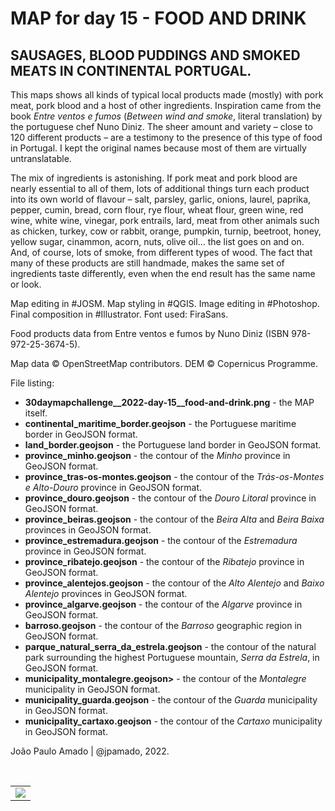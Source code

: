 <h1>MAP for day 15 - FOOD AND DRINK</h1>
<h2>SAUSAGES, BLOOD PUDDINGS AND SMOKED MEATS IN CONTINENTAL PORTUGAL.</h2>
<p>This maps shows all kinds of typical local products made (mostly) with pork meat, pork blood and a host of other ingredients. Inspiration came from the book <i>Entre ventos e fumos</i> (<i>Between wind and smoke</i>, literal translation) by the portuguese chef Nuno Diniz. The sheer amount and variety – close to 120 different products – are a testimony to the presence of this type of food in Portugal. I kept the original names because most of them are virtually untranslatable.</p>
<p>The mix of ingredients is astonishing. 
If pork meat and pork blood are nearly essential to all of them, lots of additional things turn each product into its own world of flavour – salt, parsley, garlic, onions, laurel, paprika, pepper, cumin, bread, corn flour, rye flour, wheat flour, green wine, red wine, white wine, vinegar, pork entrails, lard, meat from other animals such as chicken, turkey, cow or rabbit, orange, pumpkin, turnip, beetroot, honey, yellow sugar, cinammon, acorn, nuts, olive oil... the list goes on and on. And, of course, lots of smoke, from different types of wood. The fact that many of these products are still handmade, makes the same set of ingredients taste differently, even when the end result has the same name or look.</p>
<p>Map editing in #JOSM. Map styling in #QGIS. Image editing in #Photoshop. Final composition in #Illustrator. Font used: FiraSans. </p> 
<p>Food products data from Entre ventos e fumos by Nuno Diniz (ISBN 978-972-25-3674-5). </p>
<p>Map data © OpenStreetMap contributors. DEM © Copernicus Programme.</p>
<p>File listing:</p>
<ul>
  <li><b>30daymapchallenge__2022-day-15__food-and-drink.png</b> - the MAP itself.</li>
  <li><b>continental_maritime_border.geojson</b> - the Portuguese maritime border in GeoJSON format.</li>
  <li><b>land_border.geojson</b> - the Portuguese land border in GeoJSON format.</li>
  <li><b>province_minho.geojson</b> - the contour of the <i>Minho</i> province in GeoJSON format.</li>
  <li><b>province_tras-os-montes.geojson</b> - the contour of the <i>Trás-os-Montes e Alto-Douro</i> province in GeoJSON format.</li>
  <li><b>province_douro.geojson</b> - the contour of the <i>Douro Litoral</i> province in GeoJSON format.</li>
  <li><b>province_beiras.geojson</b> - the contour of the <i>Beira Alta</i> and <i>Beira Baixa</i> provinces in GeoJSON format.</li>
  <li><b>province_estremadura.geojson</b> - the contour of the <i>Estremadura</i> province in GeoJSON format.</li>
  <li><b>province_ribatejo.geojson</b> - the contour of the <i>Ribatejo</i> province in GeoJSON format.</li>
  <li><b>province_alentejos.geojson</b> - the contour of the <i>Alto Alentejo</i> and <i>Baixo Alentejo</i> provinces in GeoJSON format.</li>
  <li><b>province_algarve.geojson</b> - the contour of the <i>Algarve</i> province in GeoJSON format.</li>
  <li><b>barroso.geojson</b> - the contour of the <i>Barroso</i> geographic region in GeoJSON format.</li>
  <li><b>parque_natural_serra_da_estrela.geojson</b> - the contour of the natural park surrounding the highest Portuguese mountain, <i>Serra da Estrela</i>, in GeoJSON format.</li>
  <li><b>municipality_montalegre.geojson></b> - the contour of the <i>Montalegre</i> municipality in GeoJSON format.</li>
  <li><b>municipality_guarda.geojson</b> - the contour of the <i>Guarda</i> municipality in GeoJSON format.</li>
  <li><b>municipality_cartaxo.geojson</b> - the contour of the <i>Cartaxo</i> municipality in GeoJSON format.</li>
  </ul>
<p>João Paulo Amado | @jpamado, 2022.</p>
<p>&nbsp;</p>
<table>
<tr>
<td style="border:thin #000">
<img src="30daymapchallenge__2022-day-15__food-and-drink.png" width=auto>
</td>
</tr>
</table>
